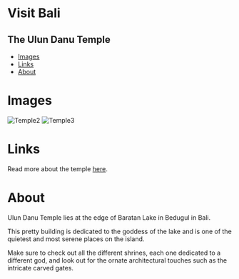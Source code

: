 # Visit Bali
## The Ulun Danu Temple

- [Images](#Images)
- [Links](#Links)
- [About](#About)

# Images
![Temple2](https://d1bv4heaa2n05k.cloudfront.net/user-images/1476353503275/shutterstock-302143586_main_1476353507643.jpeg)
![Temple3](https://www.omnivagant.com/wp-content/uploads/2019/01/IMG_1994-3-1-e1547024234890.jpg)

# Links
Read more about the temple [here](https://www.indonesia.travel/de/en/destinations/bali-nusa-tenggara/bali/ulun-danu-beratan).

# About
Ulun Danu Temple lies at the edge of Baratan Lake in Bedugul in Bali.

This pretty building is dedicated to the goddess of the lake and is one of the quietest and most serene places on the island.

Make sure to check out all the different shrines, each one dedicated to a different god, and look out for the ornate architectural touches such as the intricate carved gates.